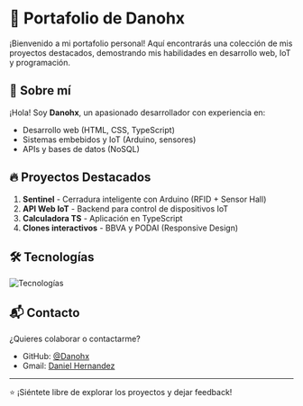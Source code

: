 # 🚀 Portafolio de Danohx

¡Bienvenido a mi portafolio personal! Aquí encontrarás una colección de mis proyectos destacados, demostrando mis habilidades en desarrollo web, IoT y programación.

## 🌟 Sobre mí
¡Hola! Soy **Danohx**, un apasionado desarrollador con experiencia en:
- Desarrollo web (HTML, CSS, TypeScript)
- Sistemas embebidos y IoT (Arduino, sensores)
- APIs y bases de datos (NoSQL)

## 🔥 Proyectos Destacados
1. **Sentinel** - Cerradura inteligente con Arduino (RFID + Sensor Hall)
2. **API Web IoT** - Backend para control de dispositivos IoT
3. **Calculadora TS** - Aplicación en TypeScript
4. **Clones interactivos** - BBVA y PODAI (Responsive Design)

## 🛠 Tecnologías
![Tecnologías](https://skillicons.dev/icons?i=html,css,js,ts,arduino,nodejs)

## 📬 Contacto
¿Quieres colaborar o contactarme?
- GitHub: [@Danohx](https://github.com/Danohx)
- Gmail: [Daniel Hernandez](dt094250@gmail.com)

---

⭐ ¡Siéntete libre de explorar los proyectos y dejar feedback!
